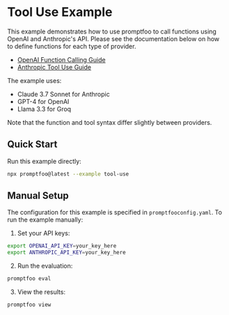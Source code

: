 # Tool Use Example

This example demonstrates how to use promptfoo to call functions using OpenAI and Anthropic's API.
Please see the documentation below on how to define functions for each type of provider.

- [OpenAI Function Calling Guide](https://platform.openai.com/docs/guides/function-calling)
- [Anthropic Tool Use Guide](https://docs.anthropic.com/en/docs/tool-use)

The example uses:

- Claude 3.7 Sonnet for Anthropic
- GPT-4 for OpenAI
- Llama 3.3 for Groq

Note that the function and tool syntax differ slightly between providers.

## Quick Start

Run this example directly:

```sh
npx promptfoo@latest --example tool-use
```

## Manual Setup

The configuration for this example is specified in `promptfooconfig.yaml`. To run the example manually:

1. Set your API keys:

```sh
export OPENAI_API_KEY=your_key_here
export ANTHROPIC_API_KEY=your_key_here
```

2. Run the evaluation:

```sh
promptfoo eval
```

3. View the results:

```sh
promptfoo view
```
